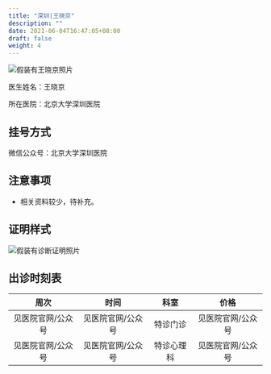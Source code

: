 ```yaml
---
title: "深圳|王晓京"
description: ""
date: 2021-06-04T16:47:05+08:00
draft: false
weight: 4
---
```


![假装有王晓京照片](images/doctor/wang-xiaojing.jpg)


医生姓名：王晓京

所在医院：北京大学深圳医院

## 挂号方式
微信公众号：北京大学深圳医院

## 注意事项

- 相关资料较少，待补充。

## 证明样式

![假装有诊断证明照片](images/doctor/wang-xiaojing-zm.jpg)

## 出诊时刻表

| 周次 | 时间 | 科室 | 价格 |
| :---: | :---: | :---: | :---: |
| 见医院官网/公众号 | 见医院官网/公众号 | 特诊门诊 | 见医院官网/公众号 |
| 见医院官网/公众号 | 见医院官网/公众号 | 特诊心理科 | 见医院官网/公众号 |



